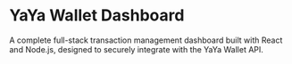 # YaYa Wallet Dashboard

A complete full-stack transaction management dashboard built with React and Node.js, designed to securely integrate with the YaYa Wallet API.

